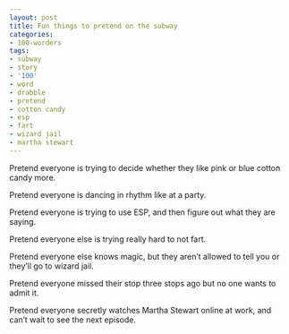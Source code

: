 ```yaml
---
layout: post
title: Fun things to pretend on the subway
categories:
- 100-worders
tags:
- subway
- story
- '100'
- word
- drabble
- pretend
- cotton candy
- esp
- fart
- wizard jail
- martha stewart
---
```

Pretend everyone is trying to decide whether they like pink or blue cotton candy more.

Pretend everyone is dancing in rhythm like at a party.

Pretend everyone is trying to use ESP, and then figure out what they are saying.

Pretend everyone else is trying really hard to not fart.

Pretend everyone else knows magic, but they aren’t allowed to tell you or they’ll go to wizard jail.

Pretend everyone missed their stop three stops ago but no one wants to admit it.

Pretend everyone secretly watches Martha Stewart online at work, and can’t wait to see the next episode.
